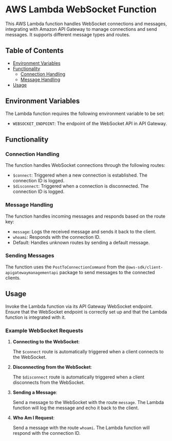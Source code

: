 # AWS Lambda WebSocket Function

This AWS Lambda function handles WebSocket connections and messages, integrating with Amazon API Gateway to manage connections and send messages. It supports different message types and routes.

## Table of Contents

- [Environment Variables](#environment-variables)
- [Functionality](#functionality)
  - [Connection Handling](#connection-handling)
  - [Message Handling](#message-handling)
- [Usage](#usage)


## Environment Variables

The Lambda function requires the following environment variable to be set:

- `WEBSOCKET_ENDPOINT`: The endpoint of the WebSocket API in API Gateway.

## Functionality

### Connection Handling

The function handles WebSocket connections through the following routes:

- `$connect`: Triggered when a new connection is established. The connection ID is logged.
- `$disconnect`: Triggered when a connection is disconnected. The connection ID is logged.

### Message Handling

The function handles incoming messages and responds based on the route key:

- `message`: Logs the received message and sends it back to the client.
- `whoami`: Responds with the connection ID.
- Default: Handles unknown routes by sending a default message.

### Sending Messages

The function uses the `PostToConnectionCommand` from the `@aws-sdk/client-apigatewaymanagementapi` package to send messages to the connected clients.

## Usage

Invoke the Lambda function via its API Gateway WebSocket endpoint. Ensure that the WebSocket endpoint is correctly set up and that the Lambda function is integrated with it.

### Example WebSocket Requests

1. **Connecting to the WebSocket**:

   The `$connect` route is automatically triggered when a client connects to the WebSocket.

2. **Disconnecting from the WebSocket**:

   The `$disconnect` route is automatically triggered when a client disconnects from the WebSocket.

3. **Sending a Message**:

   Send a message to the WebSocket with the route `message`. The Lambda function will log the message and echo it back to the client.

4. **Who Am I Request**:

   Send a message with the route `whoami`. The Lambda function will respond with the connection ID.
